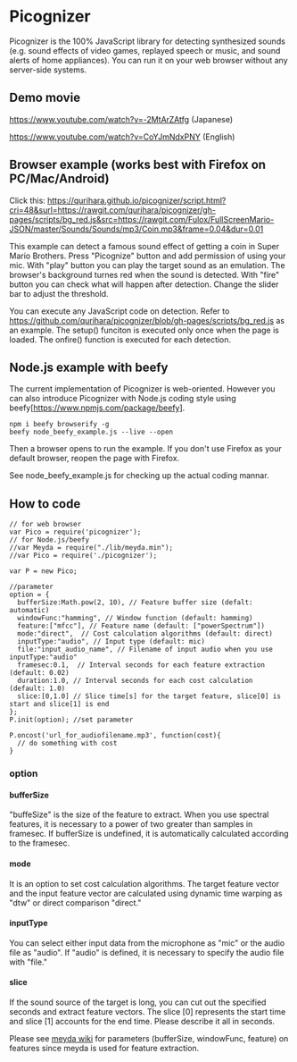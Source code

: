 Picognizer
===============

Picognizer is the 100% JavaScript library for detecting synthesized sounds (e.g. sound effects of video games, replayed speech or music, and sound alerts of home appliances).
You can run it on your web browser without any server-side systems.

## Demo movie
https://www.youtube.com/watch?v=-2MtArZAtfg (Japanese)

https://www.youtube.com/watch?v=CoYJmNdxPNY (English)


## Browser example (works best with Firefox on PC/Mac/Android)

Click this:
https://qurihara.github.io/picognizer/script.html?cri=48&surl=https://rawgit.com/qurihara/picognizer/gh-pages/scripts/bg_red.js&src=https://rawgit.com/Fulox/FullScreenMario-JSON/master/Sounds/Sounds/mp3/Coin.mp3&frame=0.04&dur=0.01

This example can detect a famous sound effect of getting a coin in Super Mario Brothers.
Press "Picognize" button and add permission of using your mic.
With "play" button you can play the target sound as an emulation.
The browser's background turnes red when the sound is detected.
With "fire" button you can check what will happen after detection.
Change the slider bar to adjust the threshold.

You can execute any JavaScript code on detection.
Refer to https://github.com/qurihara/picognizer/blob/gh-pages/scripts/bg_red.js as an example.
The setup() funciton is executed only once when the page is loaded.
The onfire() function is executed for each detection.

## Node.js example with beefy

The current implementation of Picognizer is web-oriented.
However you can also introduce Picognizer with Node.js coding style using beefy[https://www.npmjs.com/package/beefy].

    npm i beefy browserify -g
    beefy node_beefy_example.js --live --open

Then a browser opens to run the example.
If you don't use Firefox as your default browser, reopen the page with Firefox.

See node_beefy_example.js for checking up the actual coding mannar.

## How to code
    // for web browser
    var Pico = require('picognizer');
    // for Node.js/beefy
    //var Meyda = require("./lib/meyda.min");
    //var Pico = require('./picognizer');

    var P = new Pico;

    //parameter
    option = {
      bufferSize:Math.pow(2, 10), // Feature buffer size (defalt: automatic)
      windowFunc:"hamming", // Window function (default: hamming)
      feature:["mfcc"], // Feature name (default: ["powerSpectrum"])
      mode:"direct",  // Cost calculation algorithms (default: direct)
      inputType:"audio", // Input type (default: mic)
      file:"input_audio_name", // Filename of input audio when you use inputType:"audio"
      framesec:0.1,  // Interval seconds for each feature extraction (default: 0.02)
      duration:1.0, // Interval seconds for each cost calculation (default: 1.0)
      slice:[0,1.0] // Slice time[s] for the target feature, slice[0] is start and slice[1] is end
    };
    P.init(option); //set parameter

    P.oncost('url_for_audiofilename.mp3', function(cost){
      // do something with cost      
    }

### option
#### bufferSize
"buffeSize" is the size of the feature to extract. When you use spectral features, it is necessary to a power of two greater than samples in framesec. If bufferSize is undefined, it is automatically calculated according to the framesec.

#### mode
It is an option to set cost calculation algorithms.
The target feature vector and the input feature vector are calculated using dynamic time warping as "dtw" or direct comparison "direct."

#### inputType
You can select either input data from the microphone as "mic" or the audio file as "audio". If "audio" is defined, it is necessary to specify the audio file with "file."

#### slice
If the sound source of the target is long, you can cut out the specified seconds and extract feature vectors. The slice [0] represents the start time and slice [1] accounts for the end time. Please describe it all in seconds.

Please see [meyda wiki][] for parameters (bufferSize, windowFunc, feature) on features since meyda is used for feature extraction.

[meyda wiki]:https://github.com/meyda/meyda/wiki/audio-features "meyda wiki"
